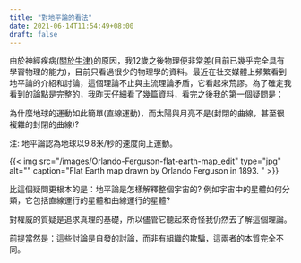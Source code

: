```yaml
---
title: "對地平論的看法"
date: 2021-06-14T11:54:49+08:00
draft: false
---
```


由於神經疾病[(關於牛津)](https://jinreal.com/neuro/about-zh/)的原因，我12歲之後物理便非常差(目前已幾乎完全具有學習物理的能力)，目前只看過很少的物理學的資料。最近在社交媒體上頻繁看到地平論的介紹和討論，這個理論不止與主流理論矛盾，它看起來荒謬。為了確定我看到的論點是完整的，我昨天仔細看了幾篇資料，看完之後我的第一個疑問是：

為什麼地球的運動如此簡單(直線運動)，而太陽與月亮不是(封閉的曲線，甚至很複雜的封閉的曲線)? 

注: 地平論認為地球以9.8米/秒的速度向上運動。

{{< img src="/images/Orlando-Ferguson-flat-earth-map_edit" type="jpg" alt="" caption="Flat Earth map drawn by Orlando Ferguson in 1893. " >}}

比這個疑問更根本的是：地平論是怎樣解釋整個宇宙的? 例如宇宙中的星體如何分類，它包括直線運行的星體和曲線運行的星體?

對權威的質疑是追求真理的基礎，所以儘管它聽起來奇怪我仍然去了解這個理論。

前提當然是：這些討論是自發的討論，而非有組織的欺騙，這兩者的本質完全不同。